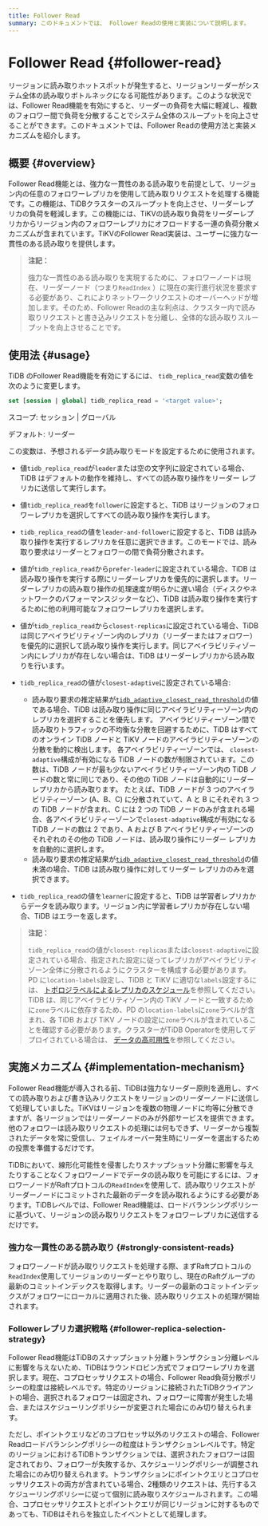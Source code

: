 ```yaml
---
title: Follower Read
summary: このドキュメントでは、 Follower Readの使用と実装について説明します。
---
```


# Follower Read {#follower-read}

リージョンに読み取りホットスポットが発生すると、リージョンリーダーがシステム全体の読み取りボトルネックになる可能性があります。このような状況では、Follower Read機能を有効にすると、リーダーの負荷を大幅に軽減し、複数のフォロワー間で負荷を分散することでシステム全体のスループットを向上させることができます。このドキュメントでは、Follower Readの使用方法と実装メカニズムを紹介します。

## 概要 {#overview}

Follower Read機能とは、強力な一貫性のある読み取りを前提として、リージョン内の任意のフォロワーレプリカを使用して読み取りリクエストを処理する機能です。この機能は、TiDBクラスターのスループットを向上させ、リーダーレプリカの負荷を軽減します。この機能には、TiKVの読み取り負荷をリーダーレプリカからリージョン内のフォロワーレプリカにオフロードする一連の負荷分散メカニズムが含まれています。TiKVのFollower Read実装は、ユーザーに強力な一貫性のある読み取りを提供します。

> **注記：**
>
> 強力な一貫性のある読み取りを実現するために、フォロワーノードは現在、リーダーノード（つまり`ReadIndex` ）に現在の実行進行状況を要求する必要があり、これによりネットワークリクエストのオーバーヘッドが増加します。そのため、Follower Readの主な利点は、クラスター内で読み取りリクエストと書き込みリクエストを分離し、全体的な読み取りスループットを向上させることです。

## 使用法 {#usage}

TiDB のFollower Read機能を有効にするには、 `tidb_replica_read`変数の値を次のように変更します。

```sql
set [session | global] tidb_replica_read = '<target value>';
```

スコープ: セッション | グローバル

デフォルト: リーダー

この変数は、予想されるデータ読み取りモードを設定するために使用されます。

-   値`tidb_replica_read`が`leader`または空の文字列に設定されている場合、TiDB はデフォルトの動作を維持し、すべての読み取り操作をリーダー レプリカに送信して実行します。

-   値`tidb_replica_read`を`follower`に設定すると、TiDB はリージョンのフォロワーレプリカを選択してすべての読み取り操作を実行します。

-   `tidb_replica_read`の値を`leader-and-follower`に設定すると、TiDB は読み取り操作を実行するレプリカを任意に選択できます。このモードでは、読み取り要求はリーダーとフォロワーの間で負荷分散されます。

-   値が`tidb_replica_read`から`prefer-leader`に設定されている場合、TiDB は読み取り操作を実行する際にリーダーレプリカを優先的に選択します。リーダーレプリカの読み取り操作の処理速度が明らかに遅い場合（ディスクやネットワークのパフォーマンスジッターなど）、TiDB は読み取り操作を実行するために他の利用可能なフォロワーレプリカを選択します。

-   値が`tidb_replica_read`から`closest-replicas`に設定されている場合、TiDB は同じアベイラビリティゾーン内のレプリカ（リーダーまたはフォロワー）を優先的に選択して読み取り操作を実行します。同じアベイラビリティゾーン内にレプリカが存在しない場合は、TiDB はリーダーレプリカから読み取りを行います。

-   `tidb_replica_read`の値が`closest-adaptive`に設定されている場合:

    -   読み取り要求の推定結果が[`tidb_adaptive_closest_read_threshold`](/system-variables.md#tidb_adaptive_closest_read_threshold-new-in-v630)の値である場合、TiDB は読み取り操作に同じアベイラビリティーゾーン内のレプリカを選択することを優先します。 アベイラビリティーゾーン間で読み取りトラフィックの不均衡な分散を回避するために、TiDB はすべてのオンライン TiDB ノードと TiKV ノードのアベイラビリティーゾーンの分散を動的に検出します。 各アベイラビリティーゾーンでは、 `closest-adaptive`構成が有効になる TiDB ノードの数が制限されています。この数は、TiDB ノードが最も少ないアベイラビリティーゾーン内の TiDB ノードの数と常に同じであり、その他の TiDB ノードは自動的にリーダー レプリカから読み取ります。 たとえば、TiDB ノードが 3 つのアベイラビリティーゾーン (A、B、C) に分散されていて、A と B にそれぞれ 3 つの TiDB ノードが含まれ、C には 2 つの TiDB ノードのみが含まれる場合、各アベイラビリティーゾーンで`closest-adaptive`構成が有効になる TiDB ノードの数は 2 であり、A および B アベイラビリティーゾーンのそれぞれのその他の TiDB ノードは、読み取り操作にリーダー レプリカを自動的に選択します。
    -   読み取り要求の推定結果が[`tidb_adaptive_closest_read_threshold`](/system-variables.md#tidb_adaptive_closest_read_threshold-new-in-v630)の値未満の場合、TiDB は読み取り操作に対してリーダー レプリカのみを選択できます。

-   `tidb_replica_read`の値を`learner`に設定すると、TiDB は学習者レプリカからデータを読み取ります。リージョン内に学習者レプリカが存在しない場合、TiDB はエラーを返します。

<CustomContent platform="tidb">

> **注記：**
>
> `tidb_replica_read`の値が`closest-replicas`または`closest-adaptive`に設定されている場合、指定された設定に従ってレプリカがアベイラビリティゾーン全体に分散されるようにクラスターを構成する必要があります。PD に`location-labels`設定し、TiDB と TiKV に適切な`labels`設定するには、 [トポロジラベルによるレプリカのスケジュール](/schedule-replicas-by-topology-labels.md)を参照してください。TiDB は、同じアベイラビリティゾーン内の TiKV ノードと一致するために`zone`ラベルに依存するため、PD の`location-labels`に`zone`ラベルが含まれ、各 TiDB および TiKV ノードの設定に`zone`ラベルが含まれていることを確認する必要があります。クラスターがTiDB Operatorを使用してデプロイされている場合は、 [データの高可用性](https://docs.pingcap.com/tidb-in-kubernetes/v1.4/configure-a-tidb-cluster#high-availability-of-data)を参照してください。

</CustomContent>

## 実施メカニズム {#implementation-mechanism}

Follower Read機能が導入される前、TiDBは強力なリーダー原則を適用し、すべての読み取りおよび書き込みリクエストをリージョンのリーダーノードに送信して処理していました。TiKVはリージョンを複数の物理ノードに均等に分散できますが、各リージョンではリーダーノードのみが外部サービスを提供できます。他のフォロワーは読み取りリクエストの処理には何もできず、リーダーから複製されたデータを常に受信し、フェイルオーバー発生時にリーダーを選出するための投票を準備するだけです。

TiDBにおいて、線形化可能性を侵害したりスナップショット分離に影響を与えたりすることなくフォロワーノードでデータの読み取りを可能にするには、フォロワーノードがRaftプロトコルの`ReadIndex`を使用して、読み取りリクエストがリーダーノードにコミットされた最新のデータを読み取れるようにする必要があります。TiDBレベルでは、Follower Read機能は、ロードバランシングポリシーに基づいて、リージョンの読み取りリクエストをフォロワーレプリカに送信するだけです。

### 強力な一貫性のある読み取り {#strongly-consistent-reads}

フォロワーノードが読み取りリクエストを処理する際、まずRaftプロトコルの`ReadIndex`使用してリージョンのリーダーとやり取りし、現在のRaftグループの最新のコミットインデックスを取得します。リーダーの最新のコミットインデックスがフォロワーにローカルに適用された後、読み取りリクエストの処理が開始されます。

### Followerレプリカ選択戦略 {#follower-replica-selection-strategy}

Follower Read機能はTiDBのスナップショット分離トランザクション分離レベルに影響を与えないため、TiDBはラウンドロビン方式でフォロワーレプリカを選択します。現在、コプロセッサリクエストの場合、Follower Read負荷分散ポリシーの粒度は接続レベルです。特定のリージョンに接続されたTiDBクライアントの場合、選択されるフォロワーは固定され、フォロワーに障害が発生した場合、またはスケジューリングポリシーが変更された場合にのみ切り替えられます。

ただし、ポイントクエリなどのコプロセッサ以外のリクエストの場合、Follower Readロードバランシングポリシーの粒度はトランザクションレベルです。特定のリージョンにおけるTiDBトランザクションでは、選択されたフォロワーは固定されており、フォロワーが失敗するか、スケジューリングポリシーが調整された場合にのみ切り替えられます。トランザクションにポイントクエリとコプロセッサリクエストの両方が含まれている場合、2種類のリクエストは、先行するスケジューリングポリシーに従って個別に読み取りスケジュールされます。この場合、コプロセッサリクエストとポイントクエリが同じリージョンに対するものであっても、TiDBはそれらを独立したイベントとして処理します。
